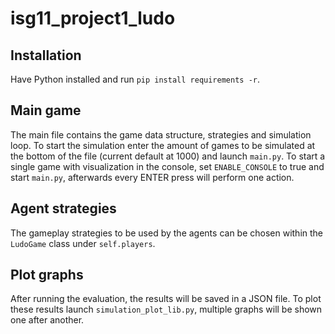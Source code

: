 # isg11_project1_ludo

## Installation
Have Python installed and run `pip install requirements -r`.

## Main game
The main file contains the game data structure, strategies and simulation loop.
To start the simulation enter the amount of games to be simulated at the bottom of the file (current default at 1000) and launch `main.py`.
To start a single game with visualization in the console, set `ENABLE_CONSOLE` to true and start `main.py`, afterwards every ENTER press will perform one action.

## Agent strategies
The gameplay strategies to be used by the agents can be chosen within the `LudoGame` class under `self.players`.

## Plot graphs
After running the evaluation, the results will be saved in a JSON file.
To plot these results launch `simulation_plot_lib.py`, multiple graphs will be shown one after another.